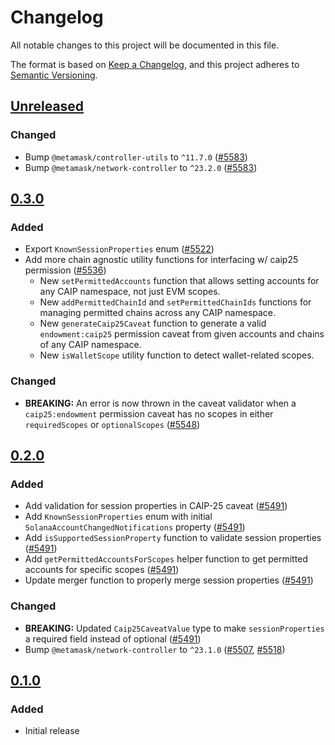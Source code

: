 # Changelog

All notable changes to this project will be documented in this file.

The format is based on [Keep a Changelog](https://keepachangelog.com/en/1.0.0/),
and this project adheres to [Semantic Versioning](https://semver.org/spec/v2.0.0.html).

## [Unreleased]

### Changed

- Bump `@metamask/controller-utils` to `^11.7.0` ([#5583](https://github.com/MetaMask/core/pull/5583))
- Bump `@metamask/network-controller` to `^23.2.0` ([#5583](https://github.com/MetaMask/core/pull/5583))

## [0.3.0]

### Added

- Export `KnownSessionProperties` enum ([#5522](https://github.com/MetaMask/core/pull/5522))
- Add more chain agnostic utility functions for interfacing w/ caip25 permission ([#5536](https://github.com/MetaMask/core/pull/5536))
  - New `setPermittedAccounts` function that allows setting accounts for any CAIP namespace, not just EVM scopes.
  - New `addPermittedChainId` and `setPermittedChainIds` functions for managing permitted chains across any CAIP namespace.
  - New `generateCaip25Caveat` function to generate a valid `endowment:caip25` permission caveat from given accounts and chains of any CAIP namespace.
  - New `isWalletScope` utility function to detect wallet-related scopes.

### Changed

- **BREAKING:** An error is now thrown in the caveat validator when a `caip25:endowment` permission caveat has no scopes in either `requiredScopes` or `optionalScopes` ([#5548](https://github.com/MetaMask/core/pull/5548))

## [0.2.0]

### Added

- Add validation for session properties in CAIP-25 caveat ([#5491](https://github.com/MetaMask/core/pull/5491))
- Add `KnownSessionProperties` enum with initial `SolanaAccountChangedNotifications` property ([#5491](https://github.com/MetaMask/core/pull/5491))
- Add `isSupportedSessionProperty` function to validate session properties ([#5491](https://github.com/MetaMask/core/pull/5491))
- Add `getPermittedAccountsForScopes` helper function to get permitted accounts for specific scopes ([#5491](https://github.com/MetaMask/core/pull/5491))
- Update merger function to properly merge session properties ([#5491](https://github.com/MetaMask/core/pull/5491))

### Changed

- **BREAKING:** Updated `Caip25CaveatValue` type to make `sessionProperties` a required field instead of optional ([#5491](https://github.com/MetaMask/core/pull/5491))
- Bump `@metamask/network-controller` to `^23.1.0` ([#5507](https://github.com/MetaMask/core/pull/5507), [#5518](https://github.com/MetaMask/core/pull/5518))

## [0.1.0]

### Added

- Initial release

[Unreleased]: https://github.com/MetaMask/core/compare/@metamask/chain-agnostic-permission@0.3.0...HEAD
[0.3.0]: https://github.com/MetaMask/core/compare/@metamask/chain-agnostic-permission@0.2.0...@metamask/chain-agnostic-permission@0.3.0
[0.2.0]: https://github.com/MetaMask/core/compare/@metamask/chain-agnostic-permission@0.1.0...@metamask/chain-agnostic-permission@0.2.0
[0.1.0]: https://github.com/MetaMask/core/releases/tag/@metamask/chain-agnostic-permission@0.1.0
